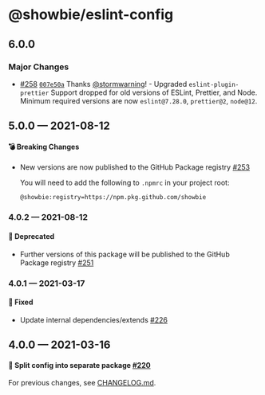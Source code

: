 # @showbie/eslint-config

## 6.0.0

### Major Changes

- [#258](https://github.com/showbie/showbie-eslint-config/pull/258) [`007e50a`](https://github.com/showbie/showbie-eslint-config/commit/007e50a40ec756f51d0ce48a72ddf5a4ef8673d5) Thanks [@stormwarning](https://github.com/stormwarning)! - Upgraded `eslint-plugin-prettier`
  Support dropped for old versions of ESLint, Prettier, and Node. Minimum required
  versions are now `eslint@7.28.0`, `prettier@2`, `node@12`.

## 5.0.0 — 2021-08-12

#### 💣 Breaking Changes

- New versions are now published to the GitHub Package registry [#253](https://github.com/showbie/showbie-eslint-config/pull/253)

  You will need to add the following to `.npmrc` in your project root:

  ```
  @showbie:registry=https://npm.pkg.github.com/showbie
  ```

### 4.0.2 — 2021-08-12

#### 🚚 Deprecated

- Further versions of this package will be published to the GitHub Package registry [#251](https://github.com/showbie/showbie-eslint-config/pull/251)

### 4.0.1 — 2021-03-17

#### 🐛 Fixed

- Update internal dependencies/extends [#226](https://github.com/showbie/showbie-eslint-config/pull/226)

## 4.0.0 — 2021-03-16

#### 🍱 Split config into separate package [#220](https://github.com/showbie/showbie-eslint-config/pull/220)

For previous changes, see [CHANGELOG.md](https://github.com/showbie/showbie-eslint-config/blob/main/CHANGELOG.md).
